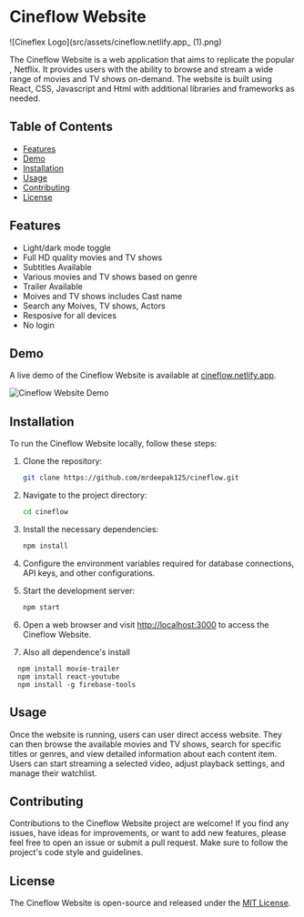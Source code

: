 
# Cineflow  Website

![Cineflex Logo](src/assets/cineflow.netlify.app_ (1).png)

The Cineflow  Website is a web application that aims to replicate the popular , Netflix. It provides users with the ability to browse and stream a wide range of movies and TV shows on-demand. The website is built using React, CSS, Javascript and Html with additional libraries and frameworks as needed.

## Table of Contents

- [Features](#features)
- [Demo](#demo)
- [Installation](#installation)
- [Usage](#usage)
- [Contributing](#contributing)
- [License](#license)

## Features

- Light/dark mode toggle
- Full HD quality movies and TV shows
- Subtitles Available
- Various movies and TV shows based on genre
- Trailer Available
- Moives and TV shows includes Cast name
- Search any Moives, TV shows, Actors
- Resposive for all devices
- No login

## Demo

A live demo of the Cineflow  Website is available at [cineflow.netlify.app](https://cineflow.netlify.app/).

![Cineflow  Website Demo](demo.gif)

## Installation

To run the Cineflow  Website locally, follow these steps:

1. Clone the repository:

   ```bash
   git clone https://github.com/mrdeepak125/cineflow.git
   ```

2. Navigate to the project directory:

   ```bash
   cd cineflow
   ```

3. Install the necessary dependencies:

   ```bash
   npm install
   ```

4. Configure the environment variables required for database connections, API keys, and other configurations.

5. Start the development server:

   ```bash
   npm start
   ```

6. Open a web browser and visit [http://localhost:3000](http://localhost:3000) to access the Cineflow  Website.

7. Also all dependence's install

  ```bas
    npm install movie-trailer
    npm install react-youtube
    npm install -g firebase-tools
  ```
## Usage

Once the website is running, users can user direct access website. They can then browse the available movies and TV shows, search for specific titles or genres, and view detailed information about each content item. Users can start streaming a selected video, adjust playback settings, and manage their watchlist.

## Contributing

Contributions to the Cineflow Website project are welcome! If you find any issues, have ideas for improvements, or want to add new features, please feel free to open an issue or submit a pull request. Make sure to follow the project's code style and guidelines.

## License

The Cineflow Website is open-source and released under the [MIT License](LICENSE).
